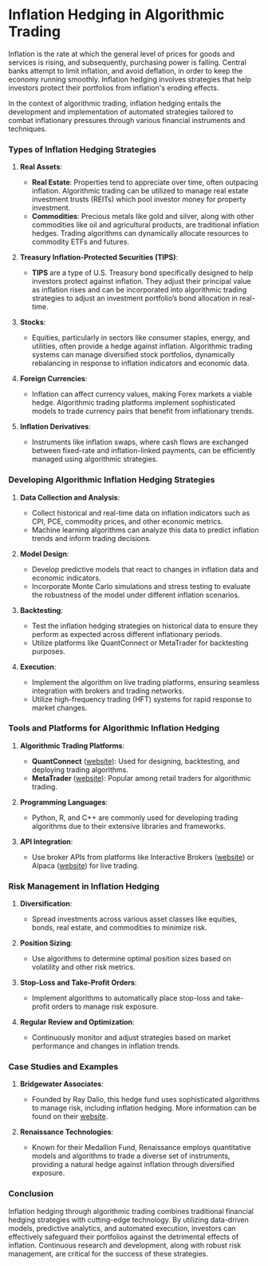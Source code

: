 # **Inflation Hedging in Algorithmic Trading**

Inflation is the rate at which the general level of prices for goods and services is rising, and subsequently, purchasing power is falling. Central banks attempt to limit inflation, and avoid deflation, in order to keep the economy running smoothly. Inflation hedging involves strategies that help investors protect their portfolios from inflation's eroding effects. 

In the context of algorithmic trading, inflation hedging entails the development and implementation of automated strategies tailored to combat inflationary pressures through various financial instruments and techniques.

### Types of Inflation Hedging Strategies

1. **Real Assets**:
    - **Real Estate**: Properties tend to appreciate over time, often outpacing inflation. Algorithmic trading can be utilized to manage real estate investment trusts (REITs) which pool investor money for property investment.
    - **Commodities**: Precious metals like gold and silver, along with other commodities like oil and agricultural products, are traditional inflation hedges. Trading algorithms can dynamically allocate resources to commodity ETFs and futures.

2. **Treasury Inflation-Protected Securities (TIPS)**:
    - **TIPS** are a type of U.S. Treasury bond specifically designed to help investors protect against inflation. They adjust their principal value as inflation rises and can be incorporated into algorithmic trading strategies to adjust an investment portfolio’s bond allocation in real-time.

3. **Stocks**:
    - Equities, particularly in sectors like consumer staples, energy, and utilities, often provide a hedge against inflation. Algorithmic trading systems can manage diversified stock portfolios, dynamically rebalancing in response to inflation indicators and economic data.

4. **Foreign Currencies**:
    - Inflation can affect currency values, making Forex markets a viable hedge. Algorithmic trading platforms implement sophisticated models to trade currency pairs that benefit from inflationary trends.

5. **Inflation Derivatives**:
    - Instruments like inflation swaps, where cash flows are exchanged between fixed-rate and inflation-linked payments, can be efficiently managed using algorithmic strategies.

### Developing Algorithmic Inflation Hedging Strategies

1. **Data Collection and Analysis**: 
    - Collect historical and real-time data on inflation indicators such as CPI, PCE, commodity prices, and other economic metrics.
    - Machine learning algorithms can analyze this data to predict inflation trends and inform trading decisions.

2. **Model Design**: 
    - Develop predictive models that react to changes in inflation data and economic indicators.
    - Incorporate Monte Carlo simulations and stress testing to evaluate the robustness of the model under different inflation scenarios.

3. **Backtesting**: 
    - Test the inflation hedging strategies on historical data to ensure they perform as expected across different inflationary periods.
    - Utilize platforms like QuantConnect or MetaTrader for backtesting purposes.

4. **Execution**:
    - Implement the algorithm on live trading platforms, ensuring seamless integration with brokers and trading networks.
    - Utilize high-frequency trading (HFT) systems for rapid response to market changes.

### Tools and Platforms for Algorithmic Inflation Hedging

1. **Algorithmic Trading Platforms**:
    - **QuantConnect** ([website](https://www.quantconnect.com)): Used for designing, backtesting, and deploying trading algorithms.
    - **MetaTrader** ([website](https://www.metatrader5.com)): Popular among retail traders for algorithmic trading.

2. **Programming Languages**:
    - Python, R, and C++ are commonly used for developing trading algorithms due to their extensive libraries and frameworks.

3. **API Integration**:
    - Use broker APIs from platforms like Interactive Brokers ([website](https://www.interactivebrokers.com)) or Alpaca ([website](https://alpaca.markets)) for live trading.

### Risk Management in Inflation Hedging

1. **Diversification**:
    - Spread investments across various asset classes like equities, bonds, real estate, and commodities to minimize risk.

2. **Position Sizing**:
    - Use algorithms to determine optimal position sizes based on volatility and other risk metrics.

3. **Stop-Loss and Take-Profit Orders**:
    - Implement algorithms to automatically place stop-loss and take-profit orders to manage risk exposure.

4. **Regular Review and Optimization**:
    - Continuously monitor and adjust strategies based on market performance and changes in inflation trends.

### Case Studies and Examples

1. **Bridgewater Associates**:
    - Founded by Ray Dalio, this hedge fund uses sophisticated algorithms to manage risk, including inflation hedging. More information can be found on their [website](https://www.bwater.com).

2. **Renaissance Technologies**:
    - Known for their Medallion Fund, Renaissance employs quantitative models and algorithms to trade a diverse set of instruments, providing a natural hedge against inflation through diversified exposure.

### Conclusion

Inflation hedging through algorithmic trading combines traditional financial hedging strategies with cutting-edge technology. By utilizing data-driven models, predictive analytics, and automated execution, investors can effectively safeguard their portfolios against the detrimental effects of inflation. Continuous research and development, along with robust risk management, are critical for the success of these strategies.
